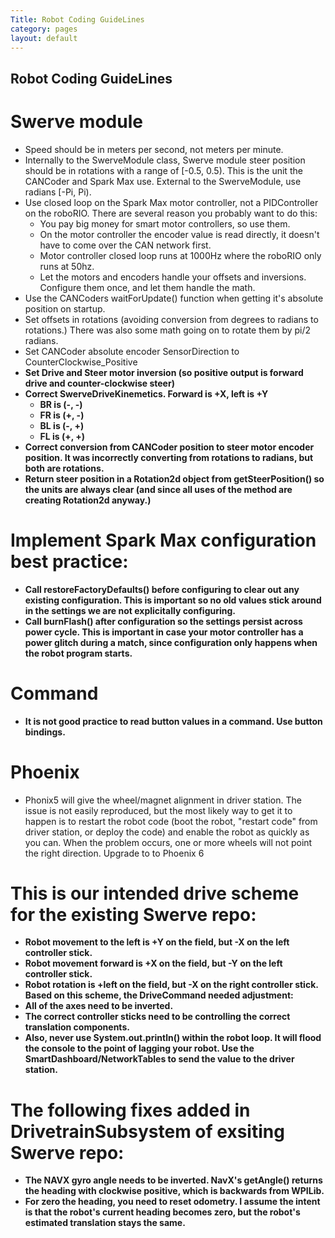 ```yaml
---
Title: Robot Coding GuideLines
category: pages
layout: default
---
```

## Robot Coding GuideLines

# Swerve module

* Speed should be in meters per second, not meters per minute.
* Internally to the SwerveModule class, Swerve module steer position should be in rotations with a range of [-0.5, 0.5). This is the unit the CANCoder and Spark Max use. External to the SwerveModule, use radians [-Pi, Pi).
* Use closed loop on the Spark Max motor controller, not a PIDController on the roboRIO. There are several reason you probably want to do this:
    * You pay big money for smart motor controllers, so use them.
    * On the motor controller the encoder value is read directly, it doesn't have to come over the CAN network first.
    * Motor controller closed loop runs at 1000Hz where the roboRIO only runs at 50hz.
    * Let the motors and encoders handle your offsets and inversions. Configure them once, and let them handle the math.
* Use the CANCoders waitForUpdate() function when getting it's absolute position on startup.
* Set offsets in rotations (avoiding conversion from degrees to radians to rotations.) There was also some math going on to rotate them by pi/2 radians.
* Set CANCoder absolute encoder SensorDirection to CounterClockwise_Positive
* **Set Drive and Steer motor inversion (so positive output is forward drive and counter-clockwise steer)**
* **Correct SwerveDriveKinemetics. Forward is +X, left is +Y**
    * **BR is (-, -)**
    * **FR is (+, -)**
    * **BL is (-, +)**
    * **FL is (+, +)**
* **Correct conversion from CANCoder position to steer motor encoder position. It was incorrectly converting from rotations to radians, but both are rotations.**
* **Return steer position in a Rotation2d object from getSteerPosition() so the units are always clear (and since all uses of the method are creating Rotation2d anyway.)**

# Implement Spark Max configuration best practice:

* **Call restoreFactoryDefaults() before configuring to clear out any existing configuration. This is important so no old values stick around in the settings we are not explicitally configuring.**
* **Call burnFlash() after configuration so the settings persist across power cycle. This is important in case your motor controller has a power glitch during a match, since configuration only happens when the robot program starts.**

# Command

* **It is not good practice to read button values in a command. Use button bindings.**

# Phoenix

* Phonix5 will give the wheel/magnet alignment in driver station. The issue is not easily reproduced, but the most likely way to get it to happen is to restart the robot code (boot the robot, "restart code" from driver station, or deploy the code) and enable the robot as quickly as you can. When the problem occurs, one or more wheels will not point the right direction. Upgrade to to Phoenix 6

# This is our intended drive scheme for the existing Swerve repo:

* **Robot movement to the left is +Y on the field, but -X on the left controller stick.**
* **Robot movement forward is +X on the field, but -Y on the left controller stick.**
* **Robot rotation is +left on the field, but -X on the right controller stick.**
**Based on this scheme, the DriveCommand needed adjustment:**
* **All of the axes need to be inverted.**
* **The correct controller sticks need to be controlling the correct translation components.**
* **Also, never use System.out.println() within the robot loop. It will flood the console to the point of lagging your robot. Use the SmartDashboard/NetworkTables to send the value to the driver station.**

# The following fixes added in DrivetrainSubsystem of exsiting Swerve repo:
* **The NAVX gyro angle needs to be inverted. NavX's getAngle() returns the heading with clockwise positive, which is backwards from WPILib.**
* **For zero the heading, you need to reset odometry. I assume the intent is that the robot's current heading becomes zero, but the robot's estimated translation stays the same.**
